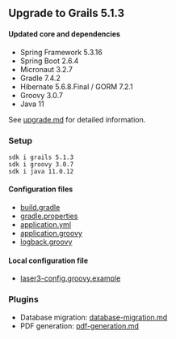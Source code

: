 
## Upgrade to Grails 5.1.3

#### Updated core and dependencies

- Spring Framework 5.3.16
- Spring Boot 2.6.4
- Micronaut 3.2.7
- Gradle 7.4.2
- Hibernate 5.6.8.Final / GORM 7.2.1
- Groovy 3.0.7
- Java 11

See [upgrade.md](./upgrade.md) for detailed information.

### Setup

    sdk i grails 5.1.3 
    sdk i groovy 3.0.7
    sdk i java 11.0.12

#### Configuration files

- [build.gradle](../build.gradle)
- [gradle.properties](../gradle.properties)
- [application.yml](../grails-app/conf/application.yml)
- [application.groovy](../grails-app/conf/application.groovy)
- [logback.groovy](../grails-app/conf/logback.groovy)

#### Local configuration file

- [laser3-config.groovy.example](../files/server/laser3-config.groovy.example)

### Plugins 

- Database migration: [database-migration.md](./database-migration.md)
- PDF generation: [pdf-generation.md](./pdf-generation.md)
